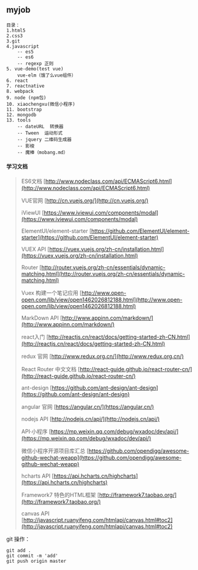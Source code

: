 
## myjob

	目录：
	1.html5
	2.css3
	3.git
	4.javascript
		-- es5
		-- es6
		-- regexp 正则
	5. vue-demo(test vue)
		vue-elm（饿了么vue组件）
	6. react
	7. reactnative
	8. webpack
	9. node (npm包)
	10. xiaochengxu(微信小程序)
	11. bootstrap
	12. mongodb
	13. tools
		-- dateURL  转换器
		-- Tween  运动形式
		-- jquery 二维码生成器
		-- 影梭
		-- 魔棒（mobang.md）

#### 学习文档

> ES6文档 [http://www.nodeclass.com/api/ECMAScript6.html](http://www.nodeclass.com/api/ECMAScript6.html)
> 
> VUE官网 [http://cn.vuejs.org/](http://cn.vuejs.org/)
>
> iViewUI [https://www.iviewui.com/components/modal](https://www.iviewui.com/components/modal)
>
> ElementUI/element-starter [https://github.com/ElementUI/element-starter](https://github.com/ElementUI/element-starter)
> 
> VUEX API [https://vuex.vuejs.org/zh-cn/installation.html](https://vuex.vuejs.org/zh-cn/installation.html)
> 
> Router [http://router.vuejs.org/zh-cn/essentials/dynamic-matching.html](http://router.vuejs.org/zh-cn/essentials/dynamic-matching.html)
> 
> Vuex 构建一个笔记应用 [http://www.open-open.com/lib/view/open1462026812188.html](http://www.open-open.com/lib/view/open1462026812188.html)
> 
> MarkDown API [http://www.appinn.com/markdown/](http://www.appinn.com/markdown/)
> 
>react入门 [http://reactjs.cn/react/docs/getting-started-zh-CN.html](http://reactjs.cn/react/docs/getting-started-zh-CN.html)
>
> redux 官网 [http://www.redux.org.cn/](http://www.redux.org.cn/)
> 
> React Router 中文文档 [http://react-guide.github.io/react-router-cn/](http://react-guide.github.io/react-router-cn/)
> 
> ant-design [https://github.com/ant-design/ant-design](https://github.com/ant-design/ant-design)
> 
> angular 官网 [https://angular.cn/](https://angular.cn/)
> 
> nodejs API [http://nodejs.cn/api/](http://nodejs.cn/api/)
> 
> API·小程序 [https://mp.weixin.qq.com/debug/wxadoc/dev/api/](https://mp.weixin.qq.com/debug/wxadoc/dev/api/)
> 
> 微信小程序开源项目库汇总 [https://github.com/opendigg/awesome-github-wechat-weapp](https://github.com/opendigg/awesome-github-wechat-weapp)
> 
> hcharts API [https://api.hcharts.cn/highcharts](https://api.hcharts.cn/highcharts)
> 
>Framework7 特色的HTML框架 [http://framework7.taobao.org/](http://framework7.taobao.org/)
>
>canvas API [http://javascript.ruanyifeng.com/htmlapi/canvas.html#toc2](http://javascript.ruanyifeng.com/htmlapi/canvas.html#toc2)
>
>
>
>

	
git 操作：

	git add .
	git commit -m 'add'
	git push origin master